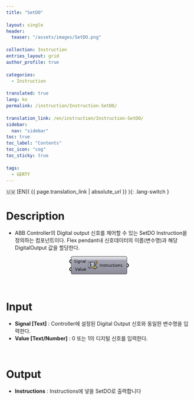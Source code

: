 ```yaml
---
title: "SetDO"

layout: single
header:
  teaser: "/assets/images/SetDO.png"

collection: Instruction
entries_layout: grid
author_profile: true

categories:
  - Instruction

translated: true
lang: ko
permalink: /instruction/Instruction-SetDO/

translation_link: /en/instruction/Instruction-SetDO/
sidebar:
  nav: "sidebar"
toc: true
toc_label: "Contents"
toc_icon: "cog"
toc_sticky: true

tags: 
  - GERTY
---
```


:us_outlying_islands: [EN]( {{ page.translation_link | absolute_url }} ){: .lang-switch }

# Description

* ABB Controller의 Digital output 신호를 제어할 수 있는 SetDO Instruction을 정의하는 컴포넌트이다. Flex pendant내 신호데이터의 이름(변수명)과 해당 DigitalOutput 값을 할당한다.

<p align="center">  <img src="/assets/images/SetDO.png" align="center" width="32%"></p>

<br>

# Input

* **Signal [Text]** : Controller에 설정된 Digital Output 신호와 동일한 변수명을 입력한다.
* **Value [Text/Number]** : 0 또는 1의 디지털 신호를 입력한다.

<br>

# Output

* **Instructions** : Instructions에 넣을 SetDO로 출력합니다
